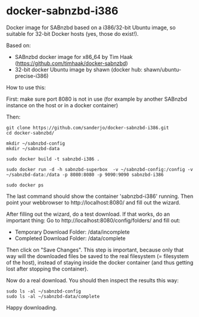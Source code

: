 docker-sabnzbd-i386
===================

Docker image for SABnzbd based on a i386/32-bit Ubuntu image, so suitable for 32-bit Docker hosts (yes, those do exist!).

Based on:
- SABnzbd docker image for x86_64 by Tim Haak (https://github.com/timhaak/docker-sabnzbd)
- 32-bit docker Ubuntu image by shawn (docker hub: shawn/ubuntu-precise-i386)

How to use this:

First: make sure port 8080 is not in use (for example by another SABnzbd instance on the host or in a docker container)

Then:
```
git clone https://github.com/sanderjo/docker-sabnzbd-i386.git
cd docker-sabnzbd/

mkdir ~/sabnzbd-config
mkdir ~/sabnzbd-data

sudo docker build -t sabnzbd-i386 .

sudo docker run -d -h sabnzbd-superbox  -v ~/sabnzbd-config:/config -v ~/sabnzbd-data:/data -p 8080:8080 -p 9090:9090 sabnzbd-i386

sudo docker ps

```
The last command should show the container 'sabnzbd-i386' running.
Then point your webbrowser to http://localhost:8080/ and fill out the wizard.

After filling out the wizard, do a test download. If that works, do an important thing: Go to http://localhost:8080/config/folders/ and fill out:
- Temporary Download Folder: /data/incomplete
- Completed Download Folder: /data/complete

Then click on "Save Changes". This step is important, because only that way will the downloaded files be saved to the real filesystem (= filesystem of the host), instead of staying inside the docker container (and thus getting lost after stopping the container).

Now do a real download. You should then inspect the results this way:
```
sudo ls -al ~/sabnzbd-config
sudo ls -al ~/sabnzbd-data/complete
```

Happy downloading.





